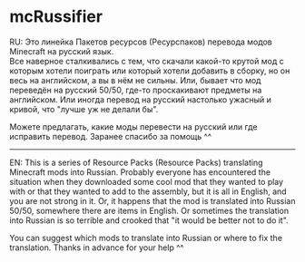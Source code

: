 # mcRussifier
RU:
Это линейка Пакетов ресурсов (Ресурспаков) перевода модов Minecraft на русский язык.  
Все наверное сталкивались с тем, что скачали какой-то крутой мод с которым хотели поиграть или который хотели добавить в сборку, но он весь на английском, а вы в нём не сильны. Или, бывает что мод переведён на русский 50/50, где-то проскакивают предметы на английском. Или иногда перевод на русский настолько ужасный и кривой, что "лучше уж не делали бы".

Можете предлагать, какие моды перевести на русский или где исправить перевод. Заранее спасибо за помощь ^^

----------
EN:
This is a series of Resource Packs (Resource Packs) translating Minecraft mods into Russian.
Probably everyone has encountered the situation when they downloaded some cool mod that they wanted to play with or that they wanted to add to the assembly, but it is all in English, and you are not strong in it. Or, it happens that the mod is translated into Russian 50/50, somewhere there are items in English. Or sometimes the translation into Russian is so terrible and crooked that "it would be better not to do it".

You can suggest which mods to translate into Russian or where to fix the translation. Thanks in advance for your help ^^

